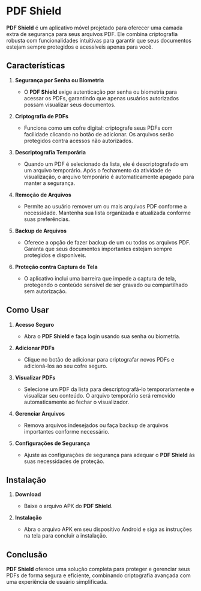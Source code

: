 # PDF Shield

**PDF Shield** é um aplicativo móvel projetado para oferecer uma camada extra de segurança para seus arquivos PDF. Ele combina criptografia robusta com funcionalidades intuitivas para garantir que seus documentos estejam sempre protegidos e acessíveis apenas para você.

## Características

1. **Segurança por Senha ou Biometria**
   - O **PDF Shield** exige autenticação por senha ou biometria para acessar os PDFs, garantindo que apenas usuários autorizados possam visualizar seus documentos.

2. **Criptografia de PDFs**
   - Funciona como um cofre digital: criptografe seus PDFs com facilidade clicando no botão de adicionar. Os arquivos serão protegidos contra acessos não autorizados.

3. **Descriptografia Temporária**
   - Quando um PDF é selecionado da lista, ele é descriptografado em um arquivo temporário. Após o fechamento da atividade de visualização, o arquivo temporário é automaticamente apagado para manter a segurança.

4. **Remoção de Arquivos**
   - Permite ao usuário remover um ou mais arquivos PDF conforme a necessidade. Mantenha sua lista organizada e atualizada conforme suas preferências.

5. **Backup de Arquivos**
   - Oferece a opção de fazer backup de um ou todos os arquivos PDF. Garanta que seus documentos importantes estejam sempre protegidos e disponíveis.

6. **Proteção contra Captura de Tela**
   - O aplicativo inclui uma barreira que impede a captura de tela, protegendo o conteúdo sensível de ser gravado ou compartilhado sem autorização.

## Como Usar

1. **Acesso Seguro**
   - Abra o **PDF Shield** e faça login usando sua senha ou biometria.

2. **Adicionar PDFs**
   - Clique no botão de adicionar para criptografar novos PDFs e adicioná-los ao seu cofre seguro.

3. **Visualizar PDFs**
   - Selecione um PDF da lista para descriptografá-lo temporariamente e visualizar seu conteúdo. O arquivo temporário será removido automaticamente ao fechar o visualizador.

4. **Gerenciar Arquivos**
   - Remova arquivos indesejados ou faça backup de arquivos importantes conforme necessário.

5. **Configurações de Segurança**
   - Ajuste as configurações de segurança para adequar o **PDF Shield** às suas necessidades de proteção.

## Instalação

1. **Download**
   - Baixe o arquivo APK do **PDF Shield**.

2. **Instalação**
   - Abra o arquivo APK em seu dispositivo Android e siga as instruções na tela para concluir a instalação.

## Conclusão

**PDF Shield** oferece uma solução completa para proteger e gerenciar seus PDFs de forma segura e eficiente, combinando criptografia avançada com uma experiência de usuário simplificada.

